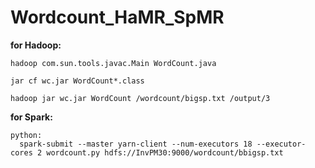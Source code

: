 # Wordcount_HaMR_SpMR
**for Hadoop:**
```
hadoop com.sun.tools.javac.Main WordCount.java

jar cf wc.jar WordCount*.class

hadoop jar wc.jar WordCount /wordcount/bigsp.txt /output/3
```
**for Spark:**
```
python:
  spark-submit --master yarn-client --num-executors 18 --executor-cores 2 wordcount.py hdfs://InvPM30:9000/wordcount/bbigsp.txt
```
